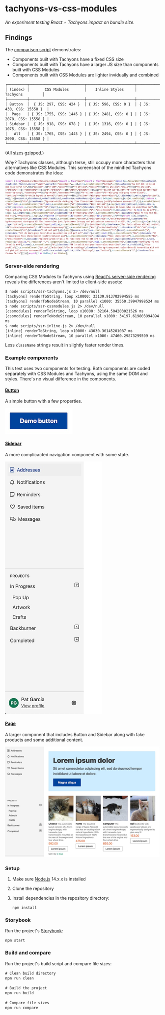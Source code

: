 # tachyons-vs-css-modules

_An experiment testing React + Tachyons impact on bundle size._

## Findings

The [comparison script](./scripts/compare.js) demonstrates:

* Components built with Tachyons have a fixed CSS size
* Components built with Tachyons have a larger JS size than components built
  with CSS Modules
* Components built with CSS Modules are lighter invidually and combined

```
┌─────────┬─────────────────────────┬──────────────────────┬──────────────────────────┐
│ (index) │       CSS Modules       │    Inline Styles     │         Tachyons         │
├─────────┼─────────────────────────┼──────────────────────┼──────────────────────────┤
│ Button  │  { JS: 297, CSS: 424 }  │ { JS: 596, CSS: 0 }  │ { JS: 430, CSS: 15558 }  │
│  Page   │ { JS: 1755, CSS: 1445 } │ { JS: 2481, CSS: 0 } │ { JS: 2078, CSS: 15558 } │
│ Sidebar │  { JS: 918, CSS: 678 }  │ { JS: 1316, CSS: 0 } │ { JS: 1075, CSS: 15558 } │
│   All   │ { JS: 1765, CSS: 1445 } │ { JS: 2494, CSS: 0 } │ { JS: 2090, CSS: 15558 } │
└─────────┴─────────────────────────┴──────────────────────┴──────────────────────────┘
```

(All sizes gzipped.)

_Why?_ Tachyons classes, although terse, still occupy more characters than
alternatives like CSS Modules.  This screenshot of the minified Tachyons code
demonstrates the idea:

![Screenshot of minified Tachyons components](./img/minified-tachyons.jpg)

### Server-side rendering

Comparing CSS Modules to Tachyons using [React's server-side
rendering](https://reactjs.org/docs/react-dom-server.html) reveals the
differences aren't limited to client-side assets:

```shell
$ node scripts/ssr-tachyons.js 2> /dev/null
[tachyons] renderToString, loop x10000: 33139.913702994585 ms
[tachyons] renderToNodeStream, 10 parallel x1000: 35550.39947998524 ms
$ node scripts/ssr-cssmodules.js 2> /dev/null
[cssmodules] renderToString, loop x10000: 32164.504203021526 ms
[cssmodules] renderToNodeStream, 10 parallel x1000: 34197.619803994894 ms
$ node scripts/ssr-inline.js 2> /dev/null
[inline] renderToString, loop x10000: 43030.30145201087 ms
[inline] renderToNodeStream, 10 parallel x1000: 47460.29873299599 ms
```

Less `className` strings result in slightly faster render times.

### Example components

This test uses two components for testing. Both components are coded separately
with CSS Modules and Tachyons, using the same DOM and styles. There's no visual
difference in the components.

#### [Button](./src/Button)

A simple button with a few properties.

<img alt="Screenshot of button" height="84" src="./img/button.jpg" width="219" />

#### [Sidebar](./src/Sidebar)

A more complicacted navigation component with some state.

<img alt="Screenshot of sidebar" height="820" src="./img/sidebar.jpg" width="315" />

#### [Page](./src/Page)

A larger component that includes Button and Sidebar along with fake products and
some additional content.

<img alt="Screenshot of page" src="./img/page.jpg" />

### Setup

1. Make sure [Node.js](https://nodejs.org/en/) 14.x.x is installed
2. Clone the repository
3. Install dependencies in the repository directory:

    ```shell
    npm install
    ```

### Storybook

Run the project's [Storybook](https://storybook.js.org):

```shell
npm start
```

### Build and compare

Run the project's build script and compare file sizes:

```shell
# Clean build directory
npm run clean

# Build the project
npm run build

# Compare file sizes
npm run compare
```


